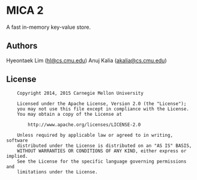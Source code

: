 MICA 2
======

A fast in-memory key-value store.

Authors
-------

Hyeontaek Lim (hl@cs.cmu.edu)
Anuj Kalia (akalia@cs.cmu.edu)

License
-------

        Copyright 2014, 2015 Carnegie Mellon University

        Licensed under the Apache License, Version 2.0 (the "License");
        you may not use this file except in compliance with the License.
        You may obtain a copy of the License at

            http://www.apache.org/licenses/LICENSE-2.0

        Unless required by applicable law or agreed to in writing, software
        distributed under the License is distributed on an "AS IS" BASIS,
        WITHOUT WARRANTIES OR CONDITIONS OF ANY KIND, either express or implied.
        See the License for the specific language governing permissions and
        limitations under the License.

